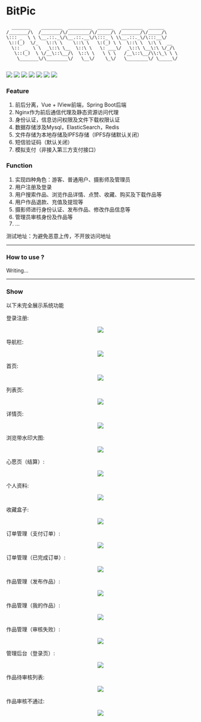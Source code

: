 # BitPic
```
  _______    ________  _________  ______   ________  ______      
/_______/\  /_______/\/________/\/_____/\ /_______/\/_____/\     
\::: _  \ \ \__.::._\/\__.::.__\/\:::_ \ \\__.::._\/\:::__\/     
 \::(_)  \/_   \::\ \    \::\ \   \:(_) \ \  \::\ \  \:\ \  __   
  \::  _  \ \  _\::\ \__  \::\ \   \: ___\/  _\::\ \__\:\ \/_/\  
   \::(_)  \ \/__\::\__/\  \::\ \   \ \ \   /__\::\__/\\:\_\ \ \ 
    \_______\/\________\/   \__\/    \_\/   \________\/ \_____\/ 
                                                                
```

![](https://img.shields.io/badge/java-1.8-blue.svg) ![](https://img.shields.io/badge/springboot-2.0.4-blue.svg) ![](https://img.shields.io/badge/vue-2.x-blue.svg) ![](https://img.shields.io/badge/iview-3-blue.svg) ![](https://img.shields.io/badge/ipfs-0.4.18-blue.svg) ![](https://img.shields.io/badge/nginx-1.15.7-blue.svg) ![](https://img.shields.io/badge/elasticsearch-5.6.3-blue.svg)

### Feature

1. 前后分离，Vue + IView前端，Spring Boot后端
2. Nginx作为前后通信代理及静态资源访问代理
3. 身份认证，信息访问权限及文件下载权限认证
4. 数据存储涉及Mysql，ElasticSearch，Redis
5. 文件存储为本地存储及IPFS存储（IPFS存储默认关闭）
6. 短信验证码（默认关闭）
7. 模拟支付（非接入第三方支付接口）

### Function

1. 实现四种角色：游客、普通用户、摄影师及管理员
2. 用户注册及登录
3. 用户搜索作品、浏览作品详情、点赞、收藏、购买及下载作品等
4. 用户作品退款、充值及提现等
5. 摄影师进行身份认证、发布作品、修改作品信息等
6. 管理员审核身份及作品等
7. ...



测试地址：为避免恶意上传，不开放访问地址



---

### How to use ?

Writing...



---

### Show

以下未完全展示系统功能

登录注册:

<p align="center"><img src="https://github.com/Dengqlbq/BitPic/blob/master/img/1.png"></p>



导航栏:

<p align="center"><img src="https://github.com/Dengqlbq/BitPic/blob/master/img/2.png"></p>



首页:

<p align="center"><img src="https://github.com/Dengqlbq/BitPic/blob/master/img/3.png"></p>



列表页:

<p align="center"><img src="https://github.com/Dengqlbq/BitPic/blob/master/img/4.png"></p>



详情页:

<p align="center"><img src="https://github.com/Dengqlbq/BitPic/blob/master/img/5.png"></p>



浏览带水印大图:

<p align="center"><img src="https://github.com/Dengqlbq/BitPic/blob/master/img/6.jpg"></p>



心愿页（结算）:

<p align="center"><img src="https://github.com/Dengqlbq/BitPic/blob/master/img/7.png"></p>



个人资料:

<p align="center"><img src="https://github.com/Dengqlbq/BitPic/blob/master/img/8.png"></p>



收藏盒子:

<p align="center"><img src="https://github.com/Dengqlbq/BitPic/blob/master/img/9.png"></p>



订单管理（支付订单）:

<p align="center"><img src="https://github.com/Dengqlbq/BitPic/blob/master/img/10.png"></p>



订单管理（已完成订单）:

<p align="center"><img src="https://github.com/Dengqlbq/BitPic/blob/master/img/11.png"></p>



作品管理（发布作品）:

<p align="center"><img src="https://github.com/Dengqlbq/BitPic/blob/master/img/12.png"></p>



作品管理（我的作品）:

<p align="center"><img src="https://github.com/Dengqlbq/BitPic/blob/master/img/13.png"></p>



作品管理（审核失败）:

<p align="center"><img src="https://github.com/Dengqlbq/BitPic/blob/master/img/14.png"></p>



管理后台（登录页）:

<p align="center"><img src="https://github.com/Dengqlbq/BitPic/blob/master/img/15.png"></p>



作品待审核列表:

<p align="center"><img src="https://github.com/Dengqlbq/BitPic/blob/master/img/16.png"></p>



作品审核不通过:

<p align="center"><img src="https://github.com/Dengqlbq/BitPic/blob/master/img/17.png"></p>
